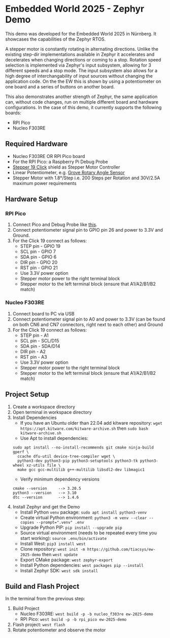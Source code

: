 # Embedded World 2025 - Zephyr Demo

This demo was developed for the Embedded World 2025 in Nürnberg. It showcases the capabilities of the Zephyr RTOS.

A stepper motor is constantly rotating in alternating directions. Unlike the existing step-dir implementations available in Zephyr it accelerates and decelerates when changing directions or coming to a stop. Rotation speed selection is implemented via Zephyr's input subsystem, allowing for 3 different speeds and a stop mode. The input subsystem also allows for a high degree of interchangability of input sources without changing the application code. On the the EW this is shown by using a potentiometer on one board and a series of buttons on another board.

This also demonstrates another strength of Zephyr, the same application can, without code changes, run on multiple different board and hardware configurations. In the case of this demo, it currently supports the following boards:
- RPI Pico
- Nucleo F303RE

## Required Hardware

- Nucleo F303RE OR RPI Pico board
- For the RPI Pico: a Raspberry Pi Debug Probe
- [Stepper 19 Click](https://www.mikroe.com/stepper-19-click) shield as Stepper Motor Controller
- Linear Potentiometer, e.g. [Grove Rotary Angle Sensor](https://wiki.seeedstudio.com/Grove-Rotary_Angle_Sensor/)
- Stepper Motor with 1.8°/Step i.e. 200 Steps per Rotation and 30V/2.5A maximum power requirements

## Hardware Setup

### RPI Pico

1. Connect Pico and Debug Probe like [this](https://www.raspberrypi.com/documentation/microcontrollers/debug-probe.html).
2. Connect potentiometer signal pin to GPIO pin 26 and power to 3.3V and Ground.
3. For the Click 19 connect as follows:
    - STEP pin - GPIO 19
    - SCL pin - GPIO 7
    - SDA pin - GPIO 6
    - DIR pin - GPIO 20
    - RST pin - GPIO 21
    - Use 3.3V power option
    - Stepper motor power to the right terminal block
    - Stepper motor to the left terminal block (ensure that A1/A2/B1/B2 match)

### Nucleo F303RE

1. Connect board to PC via USB
2. Connect potentiometer signal pin to A0 and power to 3.3V (can be found on both CN6 and CN7 connectors, right next to each other) and Ground
3. For the Click 19 connect as follows:
    - STEP pin - A1
    - SCL pin - SCL/D15
    - SDA pin - SDA/D14
    - DIR pin - A2
    - RST pin - A3
    - Use 3.3V power option
    - Stepper motor power to the right terminal block
    - Stepper motor to the left terminal block (ensure that A1/A2/B1/B2 match)

## Project Setup

1. Create a workspace directory
2. Open terminal in workspace directory
3. Install Dependencies
    - If you have an Ubuntu older than 22.04 add kitware repository: `wget https://apt.kitware.com/kitware-archive.sh` then `sudo bash kitware-archive.sh`
    - Use Apt to install dependencies:
    ```
    sudo apt install --no-install-recommends git cmake ninja-build gperf \
      ccache dfu-util device-tree-compiler wget \
      python3-dev python3-pip python3-setuptools python3-tk python3-wheel xz-utils file \
      make gcc gcc-multilib g++-multilib libsdl2-dev libmagic1
    ```
    - Verify minimum dependency versions
    ```
    cmake --version     --> 3.20.5
    python3 --version   --> 3.10
    dtc --version       --> 1.4.6
    ```
4. Install Zephyr and get the Demo
    - Install Python `venv` package: `sudo apt install python3-venv`
    - Create virtual Python environment: `python3 -m venv --clear --copies --prompt=".venv" .env`
    - Upgrade Python PIP: `pip install --upgrade pip`
    - Source virtual environment (needs to be repeated every time you start working): `source .env/bin/activate`
    - Install West: `pip3 install west`
    - Clone repository: `west init -m https://github.com/tiacsys/ew-2025-demo` then `west update`
    - Export CMake package: `west zephyr-export`
    - Install Python dependencies: `west packages pip --install`
    - Install Zephyr SDK: `west sdk install`

## Build and Flash Project

In the terminal from the previous step:
1. Build Project
    - Nucleo F303RE: `west build -p -b nucleo_f303re ew-2025-demo`
    - RPI Pico: `west build -p -b rpi_pico ew-2025-demo`
2. Flash project: `west flash`
3. Rotate potentiometer and observe the motor




